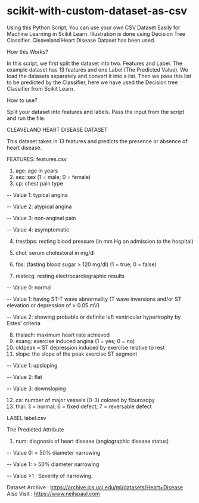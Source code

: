# scikit-with-custom-dataset-as-csv
Using this Python Script, You can use your own CSV Dataset Easily for Machine Learning in Scikit Learn. Illustration is done using Decision Tree Classifier. Cleaveland Heart Disease Dataset has been used.

How this Works?

In this script, we first split the dataset into two. Features and Label. 
The example dataset has 13 features and one Label (The Predicted Value).
We load the datasets separately and convert it into a list. Then we pass this list to be predicted by the Classifier, here we have used the Decision tree Classifier from Scikit Learn.

How to use?

Split your dataset into features and labels.
Pass the input from the script and run the file.

CLEAVELAND HEART DISEASE DATASET

This dataset takes in 13 features and predicts the presence or absence of heart disease.

FEATURES:
features.csv

1. age: age in years 
2. sex: sex (1 = male; 0 = female) 
3. cp: chest pain type 

-- Value 1: typical angina 

-- Value 2: atypical angina 

-- Value 3: non-anginal pain 

-- Value 4: asymptomatic 

4. trestbps: resting blood pressure (in mm Hg on admission to the hospital) 

5. chol: serum cholestoral in mg/dl 
6. fbs: (fasting blood sugar > 120 mg/dl) (1 = true; 0 = false) 
7. restecg: resting electrocardiographic results 

-- Value 0: normal 

-- Value 1: having ST-T wave abnormality (T wave inversions and/or ST elevation or depression of > 0.05 mV) 

-- Value 2: showing probable or definite left ventricular hypertrophy by Estes' criteria 

8. thalach: maximum heart rate achieved 
9. exang: exercise induced angina (1 = yes; 0 = no) 
10. oldpeak = ST depression induced by exercise relative to rest 
11. slope: the slope of the peak exercise ST segment 

-- Value 1: upsloping 

-- Value 2: flat 

-- Value 3: downsloping 

12. ca: number of major vessels (0-3) colored by flourosopy
13. thal: 3 = normal; 6 = fixed defect; 7 = reversable defect 

LABEL
label.csv

The Predicted Attribute
1. num: diagnosis of heart disease (angiographic disease status)

-- Value 0: < 50% diameter narrowing 

-- Value 1: > 50% diameter narrowing 

-- Value >1 : Severity of narrowing.

Dataset Archive : https://archive.ics.uci.edu/ml/datasets/Heart+Disease
Also Visit : https://www.neilspaul.com



